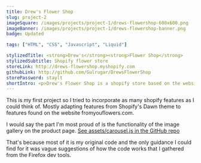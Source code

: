 ```yaml
---
title: Drew's Flower Shop
slug: project-2
imageSquare: /images/projects/project-1/drews-flowershop-600x600.png
imageBanner: /images/projects/project-1/drews-flowershop-banner.png
badge: Updated

tags: ["HTML", "CSS", "Javascript", "Liquid"]

stylizedTitle: <strong>Drew's</strong><strong>Flower Shop</strong>
stylizedSubtitle: Shopify flower store
storeLink: http://drews-flowershop.myshopify.com
githubLink: http://github.com/Gulrugar/DrewsFlowerShop
storePassword: staylt
shortIntro: <p>Drew's Flower Shop is a shopify store based on the website fromyouflowers.com.</p>
---
```


<p>
  This is my first project so I tried to incorporate as many shopify
  features as I could think of. Mostly adapting features from Shopify's
  Dawn theme to features found on the website fromyouflowers.com.
</p>
<p>
  I would say the part I'm most proud of is the functionality of the image
  gallery on the product page.
  <a
    class="github-link"
    href="http://github.com/Gulrugar/DrewsFlowerShop/blob/master/assets/carousel.js"
    target="_blank"
    >See assets/carousel.js in the GitHub repo</a
  >
</p>
<p>
  That's because most of it is my original code and the only guidance I
  could find for it was vague suggestions of how the code works that I
  gathered from the Firefox dev tools.
</p>

